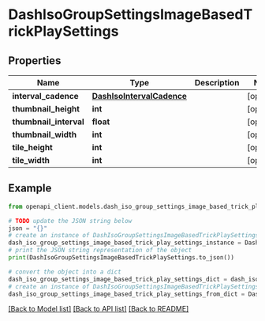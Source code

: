 # DashIsoGroupSettingsImageBasedTrickPlaySettings


## Properties

Name | Type | Description | Notes
------------ | ------------- | ------------- | -------------
**interval_cadence** | [**DashIsoIntervalCadence**](DashIsoIntervalCadence.md) |  | [optional] 
**thumbnail_height** | **int** |  | [optional] 
**thumbnail_interval** | **float** |  | [optional] 
**thumbnail_width** | **int** |  | [optional] 
**tile_height** | **int** |  | [optional] 
**tile_width** | **int** |  | [optional] 

## Example

```python
from openapi_client.models.dash_iso_group_settings_image_based_trick_play_settings import DashIsoGroupSettingsImageBasedTrickPlaySettings

# TODO update the JSON string below
json = "{}"
# create an instance of DashIsoGroupSettingsImageBasedTrickPlaySettings from a JSON string
dash_iso_group_settings_image_based_trick_play_settings_instance = DashIsoGroupSettingsImageBasedTrickPlaySettings.from_json(json)
# print the JSON string representation of the object
print(DashIsoGroupSettingsImageBasedTrickPlaySettings.to_json())

# convert the object into a dict
dash_iso_group_settings_image_based_trick_play_settings_dict = dash_iso_group_settings_image_based_trick_play_settings_instance.to_dict()
# create an instance of DashIsoGroupSettingsImageBasedTrickPlaySettings from a dict
dash_iso_group_settings_image_based_trick_play_settings_from_dict = DashIsoGroupSettingsImageBasedTrickPlaySettings.from_dict(dash_iso_group_settings_image_based_trick_play_settings_dict)
```
[[Back to Model list]](../README.md#documentation-for-models) [[Back to API list]](../README.md#documentation-for-api-endpoints) [[Back to README]](../README.md)


